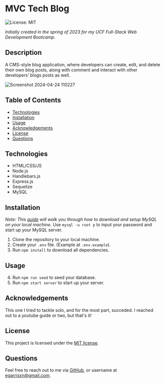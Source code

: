 # MVC Tech Blog

![License: MIT](https://img.shields.io/badge/License-MIT-yellow.svg)

_Initially created in the spring of 2023 for my UCF Full-Stack Web Development Bootcamp._

## Description

A CMS-style blog application, where developers can create, edit, and delete their own blog posts, along with comment and interact with other developers’ blogs posts as well.

![Screenshot 2024-04-24 110227](https://github.com/EGARRISXN/mvc-tech-blog/assets/126130230/c2c373b7-7564-41c4-85a1-0a47e8cb5c20)

## Table of Contents

- [Technologies](#technologies)
- [Installation](#installation)
- [Usage](#usage)
- [Acknowledgements](#acknowledgements)
- [License](#license)
- [Questions](#questions)

## Technologies

- HTML/CSS/JS
- Node.js
- Handlebars.js
- Express.js
- Sequelize
- MySQL

## Installation

_Note: This [guide](https://coding-boot-camp.github.io/full-stack/mysql/mysql-installation-guide) will walk you through how to download and setup MySQL on your local machine._ Use `mysql -u root p` to input your password and start up your MySQL server.

1. Clone the repository to your local machine.
2. Create your `.env` file. (Example at `.env.example`).
3. Run `npm install` to download all dependencies.

## Usage

4. Run `npm run seed` to seed your database.
5. Run `npm start server` to start up your server.

## Acknowledgements

This one I tried to tackle solo, and for the most part, succeded. I reached out to a youtube guide or two, but that's it!

## License

This project is licensed under the [MIT license](https://opensource.org/licenses/MIT).

## Questions

Feel free to reach out to me via [GitHub](https://github.com/EGARRISXN), or username at egarrisxn@gmail.com.
